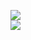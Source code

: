 [![](https://img.shields.io/badge/Made%20With-Github%20Spray-lightgrey.svg?style=for-the-badge&logo=github)](https://github.com/Annihil/github-spray#4109)  
[![](https://i.imgur.com/2DrTn0Z.gif)](https://github.com/Annihil/github-spray)
